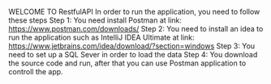WELCOME TO RestfulAPI
In order to run the application, you need to follow these steps
Step 1: You need install Postman at link: https://www.postman.com/downloads/
Step 2: You need to install an idea to run the application such as IntelliJ IDEA Ultimate at link: https://www.jetbrains.com/idea/download/?section=windows
Step 3: You need to set up a SQL Sever in order to load the data
Step 4: You download the source code and run, after that you can use Postman application to controll the app.
